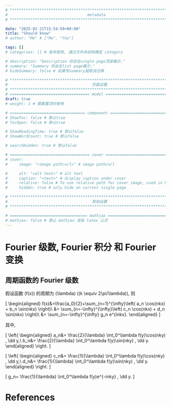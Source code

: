 ```yaml
---
# **************************************************************************** #
#                                   metadata                                   #
# **************************************************************************** #

date: "2025-02-21T15:54:59+08:00"
title: "Should know"
# author: "Me" # ["Me", "You"]

tags: []
# categories: [] # 舍弃使用, 通过文件夹结构确定 category

# description: "Description 将会在single page顶部展示."
# summary: "Summary 将会在list page展示."
# hideSummary: false # 如果写summary就取消注释

# **************************************************************************** #
#                                     页面设置                                     #
# **************************************************************************** #
# =================================== model ================================== #
draft: true
# weight: 1 # 需要置顶时使用

# ================================= component ================================ #
# ShowToc: false # 默认true
# TocOpen: false # 默认true

# ShowReadingTime: true # 默认false
# ShowWordCount: true # 默认false

# searchHidden: true # 默认false

# =================================== cover ================================== #
# cover:
#     image: "<image path/url>" # image path/url

#     alt: "<alt text>" # alt text
#     caption: "<text>" # display caption under cover
#     relative: false # To use relative path for cover image, used in hugo Page-bundles
#     hidden: true # only hide on current single page

# **************************************************************************** #
#                                     其他设置                                     #
# **************************************************************************** #

# ================================== mathjax ================================= #
# mathjax: false # 禁止 mathjax 渲染 latex 公式
---
```


<!-- ================================= 正文 ================================== -->
# Fourier 级数, Fourier 积分 和 Fourier 变换

## 周期函数的 Fourier 级数

假设函数 \(f(x)\) 的周期为 \(\lambda\) (\(k \equiv 2\pi/\lambda\)), 则

\[
\begin{aligned}
    f(x)&=\frac{a_0}{2}+\sum_{n=1}^{\infty}\left( a_n \cos(nkx) + b_n \sin(nkx) \right)\\
    &= \sum_{n=-\infty}^{\infty}\left( c_n \cos(nkx) + d_n \sin(nkx) \right)\\
    &= \sum_{n=-\infty}^{\infty} g_n e^{inkx}.
\end{aligned}
\]

其中,

\[
\left\{
\begin{aligned}
    a_n&= \frac{2}{\lambda} \int_0^\lambda  f(y)\cos(nky) \, \dd y,\\
    b_n&= \frac{2}{\lambda} \int_0^\lambda  f(y)\sin(nky) \, \dd y.
\end{aligned}
\right.
\]

\[
\left\{
\begin{aligned}
    c_n&= \frac{1}{\lambda} \int_0^\lambda  f(y)\cos(nky) \, \dd y,\\
    d_n&= \frac{1}{\lambda} \int_0^\lambda  f(y)\sin(nky) \, \dd y.
\end{aligned}
\right.
\]

\[
    g_n= \frac{1}{\lambda} \int_0^\lambda  f(y)e^{-inky} \, \dd y.
\]


<!-- ================================ 参考文献 ================================= -->
# References
